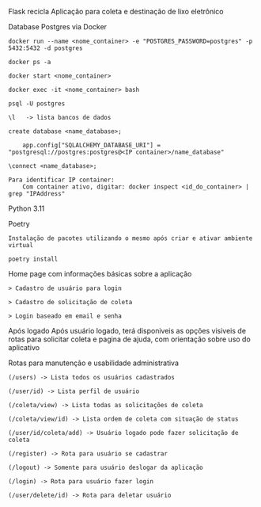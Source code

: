 Flask recicla
    Aplicação para coleta e destinação de lixo eletrônico

Database Postgres via Docker

    docker run --name <nome_container> -e "POSTGRES_PASSWORD=postgres" -p 5432:5432 -d postgres

    docker ps -a

    docker start <nome_container>

    docker exec -it <nome_container> bash

    psql -U postgres

    \l   -> lista bancos de dados

    create database <name_database>;

        app.config["SQLALCHEMY_DATABASE_URI"] = "postgresql://postgres:postgres@<IP container>/name_database"

    \connect <name_database>;

    Para identificar IP container:
        Com container ativo, digitar: docker inspect <id_do_container> | grep "IPAddress" 
        
Python 3.11

Poetry

    Instalação de pacotes utilizando o mesmo após criar e ativar ambiente virtual

    poetry install



Home page com informações básicas sobre a aplicação

    > Cadastro de usuário para login

    > Cadastro de solicitação de coleta

    > Login baseado em email e senha

Após logado
    Após usuário logado, terá disponiveis as opções visiveis de rotas 
    para solicitar coleta e pagina de ajuda, com orientação sobre uso 
    do aplicativo

Rotas para manutenção e usabilidade administrativa

    (/users) -> Lista todos os usuários cadastrados

    (/user/id) -> Lista perfil de usuário

    (/coleta/view) -> Lista todas as solicitações de coleta

    (/coleta/view/id) -> Lista ordem de coleta com situação de status

    (/user/id/coleta/add) -> Usuário logado pode fazer solicitação de coleta

    (/register) -> Rota para usuário se cadastrar

    (/logout) -> Somente para usuário deslogar da aplicação

    (/login) -> Rota para usuário fazer login

    (/user/delete/id) -> Rota para deletar usuário
